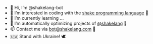 - 👋 Hi, I’m @shakelang-bot
- 👀 I’m interested in coding with the [shake programming language](https://shakelang.com/) 🍹
- 🌱 I’m currently learning ...
- 💞️ I’m automatically optimizing projects of [@shakelang](https://github.com/shakelang/) 🤖
- 📫 Contact me via [bot@shakelang.com](mailto:bot@shakelang.com) 📨
- 🇺🇦 Stand with Ukraine! 🕊️
  
